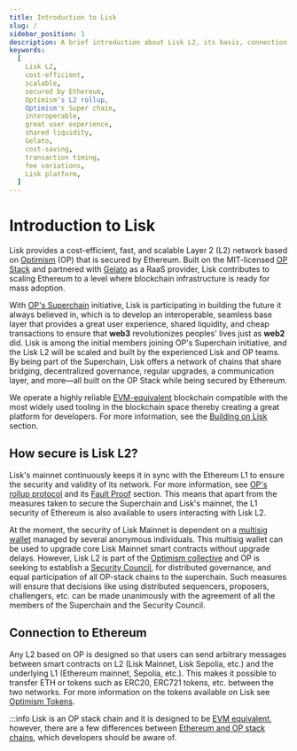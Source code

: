 ```yaml
---
title: Introduction to Lisk
slug: /
sidebar_position: 1
description: A brief introduction about Lisk L2, its basis, connection to Ethereum and its main contributors
keywords:
  [
    Lisk L2,
    cost-efficient,
    scalable,
    secured by Ethereum,
    Optimism's L2 rollup,
    Optimism's Super chain,
    interoperable,
    great user experience,
    shared liquidity,
    Gelato,
    cost-saving,
    transaction timing,
    fee variations,
    Lisk platform,
  ]
---
```


# Introduction to Lisk

Lisk provides a cost-efficient, fast, and scalable Layer 2 (L2) network based on [Optimism](https://docs.optimism.io/) (OP) that is secured by Ethereum.
Built on the MIT-licensed [OP Stack](https://docs.optimism.io/stack/getting-started) and partnered with [Gelato](https://www.gelato.network/) as a RaaS provider, Lisk contributes to scaling Ethereum to a level where blockchain infrastructure is ready for mass adoption.

With [OP's Superchain](https://docs.optimism.io/stack/explainer) initiative, Lisk is participating in building the future it always believed in, which is to develop an interoperable, seamless base layer that provides a great user experience, shared liquidity, and cheap transactions to ensure that **web3** revolutionizes peoples' lives just as **web2** did.
Lisk is among the initial members joining OP's Superchain initiative, and the Lisk L2 will be scaled and built by the experienced Lisk and OP teams.
By being part of the Superchain, Lisk offers a network of chains that share bridging, decentralized governance, regular upgrades, a communication layer, and more—all built on the OP Stack while being secured by Ethereum.

We operate a highly reliable [EVM-equivalent](https://medium.com/ethereum-optimism/introducing-evm-equivalence-5c2021deb306) blockchain compatible with the most widely used tooling in the blockchain space thereby creating a great platform for developers.
For more information, see the [Building on Lisk](category/building-on-lisk) section.

## How secure is Lisk L2?
Lisk's mainnet continuously keeps it in sync with the Ethereum L1 to ensure the security and validity of its network.
For more information, see [OP's rollup protocol](https://docs.optimism.io/stack/protocol/overview) and its [Fault Proof](https://docs.optimism.io/stack/protocol/overview#fault-proofs) section.
This means that apart from the measures taken to secure the Superchain and Lisk's mainnet, the L1 security of Ethereum is also available to users interacting with Lisk L2.

At the moment, the security of Lisk Mainnet is dependent on a [multisig wallet](https://www.coindesk.com/tech/2020/11/10/multisignature-wallets-can-keep-your-coins-safer-if-you-use-them-right/) managed by several anonymous individuals.
This multisig wallet can be used to upgrade core Lisk Mainnet smart contracts without upgrade delays.
However, Lisk L2 is part of the [Optimism collective](https://community.optimism.io/docs/governance/) and OP is seeking to establish a [Security Council](https://optimism.help/Token+House+Governance/Security+Council/Intro+to+Optimism's+Security+Council), for distributed governance, and equal participation of all OP-stack chains to the superchain.
Such measures will ensure that decisions like using distributed sequencers, proposers, challengers, etc. can be made unanimously with the agreement of all the members of the Superchain and the Security Council.

## Connection to Ethereum

Any L2 based on OP is designed so that users can send arbitrary messages between smart contracts on L2 (Lisk Mainnet, Lisk Sepolia, etc.) and the underlying L1 (Ethereum mainnet, Sepolia, etc.). This makes it possible to transfer ETH or tokens such as ERC20, ERC721 tokens, etc. between the two networks.
For more information on the tokens available on Lisk see [Optimism Tokens](https://cryptorank.io/blockchains/optimism).

:::info
Lisk is an OP stack chain and it is designed to be [EVM equivalent](https://web.archive.org/web/20231127160757/https://medium.com/ethereum-optimism/introducing-evm-equivalence-5c2021deb306), however, there are a few differences between [Ethereum and OP stack chains](https://docs.optimism.io/stack/differences), which developers should be aware of.